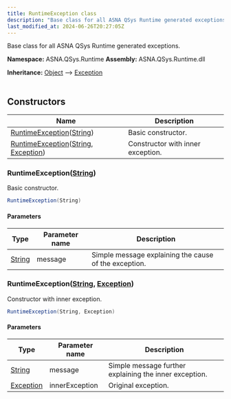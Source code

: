 ```yaml
---
title: RuntimeException class
description: "Base class for all ASNA QSys Runtime generated exceptions. "
last_modified_at: 2024-06-26T20:27:05Z
---
```


Base class for all ASNA QSys Runtime generated exceptions.

**Namespace:** ASNA.QSys.Runtime
**Assembly:** ASNA.QSys.Runtime.dll

**Inheritance:** [Object](https://docs.microsoft.com/en-us/dotnet/api/system.object) --> [Exception](https://docs.microsoft.com/en-us/dotnet/api/system.exception)
<br>
<br>

## Constructors

| Name | Description |
| --- | --- |
| [RuntimeException](#runtimeexceptionstring)([String](https://docs.microsoft.com/en-us/dotnet/api/system.string)) | Basic constructor.
| [RuntimeException](#runtimeexceptionstring-exception)([String](https://docs.microsoft.com/en-us/dotnet/api/system.string), [Exception](https://docs.microsoft.com/en-us/dotnet/api/system.exception)) | Constructor with inner exception.

### RuntimeException([String](https://docs.microsoft.com/en-us/dotnet/api/system.string))

Basic constructor.

```cs
RuntimeException(String)
```

#### Parameters

| Type | Parameter name | Description
| --- | --- | ---
| [String](https://docs.microsoft.com/en-us/dotnet/api/system.string) | message | Simple message explaining the cause of the exception.

### RuntimeException([String](https://docs.microsoft.com/en-us/dotnet/api/system.string), [Exception](https://docs.microsoft.com/en-us/dotnet/api/system.exception))

Constructor with inner exception.

```cs
RuntimeException(String, Exception)
```

#### Parameters

| Type | Parameter name | Description
| --- | --- | ---
| [String](https://docs.microsoft.com/en-us/dotnet/api/system.string) | message | Simple message further explaining the inner exception.
| [Exception](https://docs.microsoft.com/en-us/dotnet/api/system.exception) | innerException | Original exception.
